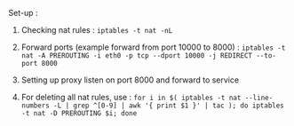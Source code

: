 Set-up :

1. Checking nat rules : ```iptables -t nat -nL```

2. Forward ports (example forward from port 10000 to 8000) : ```iptables -t nat -A PREROUTING -i eth0 -p tcp --dport 10000 -j REDIRECT --to-port 8000```

3. Setting up proxy listen on port 8000 and forward to service

4. For deleting all nat rules, use : ```for i in $( iptables -t nat --line-numbers -L | grep ^[0-9] | awk '{ print $1 }' | tac ); do iptables -t nat -D PREROUTING $i; done```

